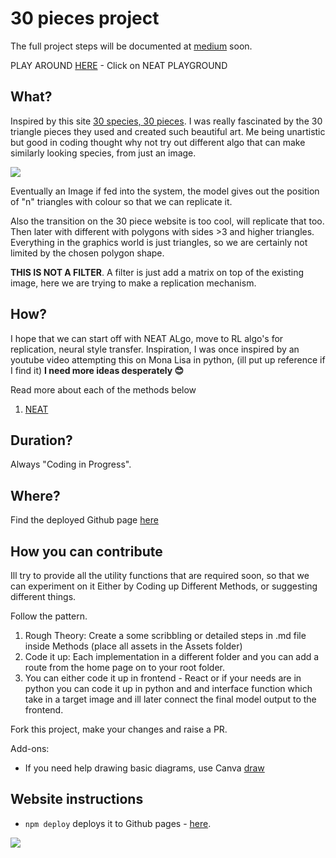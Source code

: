 # 30 pieces project
The full project steps will be documented at [medium](https://medium.com/@jerryjohnthomas) soon.

PLAY AROUND [HERE](https://jerryjohnthomas.github.io/30pieces/) - Click on NEAT PLAYGROUND

## What?
Inspired by this site [30 species, 30 pieces](http://species-in-pieces.com/#). I was really fascinated by the 30 triangle pieces they used and created such beautiful art. Me being unartistic but good in coding thought why not try out different algo that can make similarly looking species, from just an image.

<!-- <img src="Assets/Aim_Workflow.png" /> -->
![](https://i.ibb.co/4S0LVZY/Target-Image.png)

Eventually an Image if fed into the system, the model gives out the position of "n" triangles with colour so that we can replicate it.


Also the transition on the 30 piece website is too cool, will replicate that too. Then later with different with polygons with sides >3 and higher triangles. Everything in the graphics world is just triangles, so we are certainly not limited by the chosen polygon shape.

**THIS IS NOT A FILTER**. A filter is just add a matrix on top of the existing image, here we are trying to make a replication mechanism. 

## How?
I hope that we can start off with NEAT ALgo, move to RL algo's for replication, neural style transfer. 
Inspiration, I was once inspired by an youtube video attempting this on Mona Lisa in python, (ill put up reference if I find it)
**I need more ideas desperately 😊**

Read more about each of the methods below
1. [NEAT](./Algo_Methods_Doc/readme.md)

## Duration?
Always "Coding in Progress".  

## Where?
Find the deployed Github page [here](https://jerryjohnthomas.github.io/30pieces/)

## How you can contribute
Ill try to provide all the utility functions that are required soon, so that we can experiment on it
Either by Coding up Different Methods, or suggesting different things.

Follow the pattern.
1. Rough Theory: Create a some scribbling or detailed steps in .md file inside Methods (place all assets in the Assets folder)
2. Code it up: Each implementation in a different folder and you can add a route from the home page on to your root folder.
3. You can either code it up in frontend - React or if your needs are in python you can code it up in python and and interface function which take in a target image and ill later connect the final model output to the frontend.

Fork this project, make your changes and raise a PR.

Add-ons:
* If you need help drawing basic diagrams, use Canva [draw](https://www.canva.com/design/DAFu_nxg-6w/8ijozYRZpn4Qm0l-BABxOw/edit?ui=eyJBIjp7IkIiOnsiQiI6dHJ1ZX19LCJFIjp7IkE_IjoiUCJ9LCJHIjp7IkIiOnRydWV9fQ)




## Website instructions
* `npm deploy` deploys it to Github pages - [here](https://jerryjohnthomas.github.io/30pieces/).

![](https://media.tenor.com/cTNHiNckhfIAAAAC/minions-strong.gif)

 
